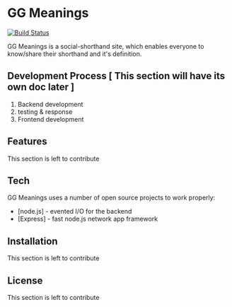 # GG Meanings

[![Build Status](https://travis-ci.org/joemccann/dillinger.svg?branch=master)](https://travis-ci.org/joemccann/dillinger)

GG Meanings is a social-shorthand site, which enables everyone to know/share their shorthand and it's definition.

## Development Process [ This section will have its own doc later ]

1. Backend development
2. testing & response
3. Frontend development

## Features

This section is left to contribute

## Tech

GG Meanings uses a number of open source projects to work properly:

- [node.js] - evented I/O for the backend
- [Express] - fast node.js network app framework

## Installation

This section is left to contribute



## License

This section is left to contribute

